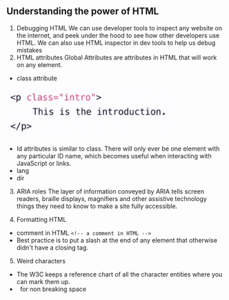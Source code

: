 ## Understanding the power of HTML
 1. Debugging HTML
 We can use developer tools to inspect any website on the internet, and peek under the hood to see how other developers use HTML. We can also use HTML inspector in dev tools to help us debug mistakes
 2. HTML attributes 
 Global Attributes are attributes in HTML that will work on any element. 
 - class attribute

 <img src="class attributes.png" width="400">

 - Id attributes is similar to class.
 There will only ever be one element with any particular ID name, which becomes useful when interacting with JavaScript or links.
 - lang
 - dir 

 3. ARIA roles
 The layer of information conveyed by ARIA tells screen readers, braille displays, magnifiers and other assistive technology things they need to know to make a site fully accessible. 

 4. Formatting HTML
 - comment in HTML `<!-- a comment in HTML -->`
 - Best practice is to put a slash at the end of any element that otherwise didn't have a closing tag.

 5. Weird characters
 - The W3C keeps a reference chart of all the character entities where you can mark them up.
 - &nbsp; for non breaking space